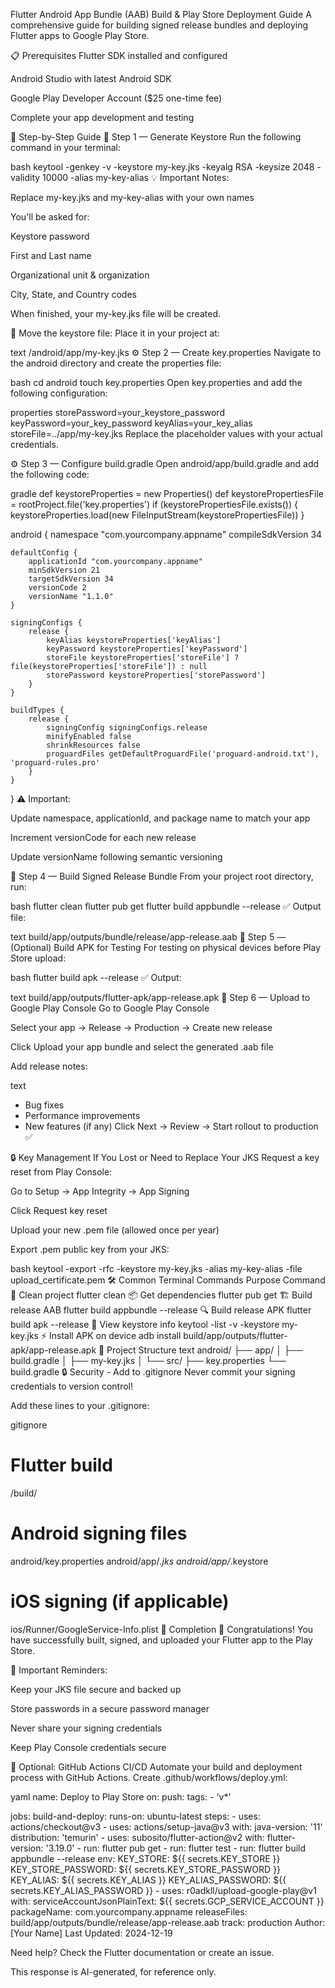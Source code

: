 Flutter Android App Bundle (AAB) Build & Play Store Deployment Guide
A comprehensive guide for building signed release bundles and deploying Flutter apps to Google Play Store.

📋 Prerequisites
Flutter SDK installed and configured

Android Studio with latest Android SDK

Google Play Developer Account ($25 one-time fee)

Complete your app development and testing

🚀 Step-by-Step Guide
🔑 Step 1 — Generate Keystore
Run the following command in your terminal:

bash
keytool -genkey -v -keystore my-key.jks -keyalg RSA -keysize 2048 -validity 10000 -alias my-key-alias
💡 Important Notes:

Replace my-key.jks and my-key-alias with your own names

You'll be asked for:

Keystore password

First and Last name

Organizational unit & organization

City, State, and Country codes

When finished, your my-key.jks file will be created.

📁 Move the keystore file:
Place it in your project at:

text
/android/app/my-key.jks
⚙️ Step 2 — Create key.properties
Navigate to the android directory and create the properties file:

bash
cd android
touch key.properties
Open key.properties and add the following configuration:

properties
storePassword=your_keystore_password
keyPassword=your_key_password
keyAlias=your_key_alias
storeFile=../app/my-key.jks
Replace the placeholder values with your actual credentials.

⚙️ Step 3 — Configure build.gradle
Open android/app/build.gradle and add the following code:

gradle
def keystoreProperties = new Properties()
def keystorePropertiesFile = rootProject.file('key.properties')
if (keystorePropertiesFile.exists()) {
    keystoreProperties.load(new FileInputStream(keystorePropertiesFile))
}

android {
    namespace "com.yourcompany.appname"
    compileSdkVersion 34

    defaultConfig {
        applicationId "com.yourcompany.appname"
        minSdkVersion 21
        targetSdkVersion 34
        versionCode 2
        versionName "1.1.0"
    }

    signingConfigs {
        release {
            keyAlias keystoreProperties['keyAlias']
            keyPassword keystoreProperties['keyPassword']
            storeFile keystoreProperties['storeFile'] ? file(keystoreProperties['storeFile']) : null
            storePassword keystoreProperties['storePassword']
        }
    }

    buildTypes {
        release {
            signingConfig signingConfigs.release
            minifyEnabled false
            shrinkResources false
            proguardFiles getDefaultProguardFile('proguard-android.txt'), 'proguard-rules.pro'
        }
    }
}
⚠️ Important:

Update namespace, applicationId, and package name to match your app

Increment versionCode for each new release

Update versionName following semantic versioning

🧱 Step 4 — Build Signed Release Bundle
From your project root directory, run:

bash
flutter clean
flutter pub get
flutter build appbundle --release
✅ Output file:

text
build/app/outputs/bundle/release/app-release.aab
🧪 Step 5 — (Optional) Build APK for Testing
For testing on physical devices before Play Store upload:

bash
flutter build apk --release
✅ Output:

text
build/app/outputs/flutter-apk/app-release.apk
🧭 Step 6 — Upload to Google Play Console
Go to Google Play Console

Select your app → Release → Production → Create new release

Click Upload your app bundle and select the generated .aab file

Add release notes:

text
- Bug fixes
- Performance improvements
- New features (if any)
Click Next → Review → Start rollout to production ✅

🔒 Key Management
If You Lost or Need to Replace Your JKS
Request a key reset from Play Console:

Go to Setup → App Integrity → App Signing

Click Request key reset

Upload your new .pem file (allowed once per year)

Export .pem public key from your JKS:

bash
keytool -export -rfc -keystore my-key.jks -alias my-key-alias -file upload_certificate.pem
🛠 Common Terminal Commands
Purpose	Command
🧹 Clean project	flutter clean
📦 Get dependencies	flutter pub get
🏗️ Build release AAB	flutter build appbundle --release
🔍 Build release APK	flutter build apk --release
🔑 View keystore info	keytool -list -v -keystore my-key.jks
⚡ Install APK on device	adb install build/app/outputs/flutter-apk/app-release.apk
📁 Project Structure
text
android/
 ├── app/
 │   ├── build.gradle
 │   ├── my-key.jks
 │   └── src/
 ├── key.properties
 └── build.gradle
🔒 Security - Add to .gitignore
Never commit your signing credentials to version control!

Add these lines to your .gitignore:

gitignore
# Flutter build
/build/

# Android signing files
android/key.properties
android/app/*.jks
android/app/*.keystore

# iOS signing (if applicable)
ios/Runner/GoogleService-Info.plist
🏁 Completion
🎉 Congratulations! You have successfully built, signed, and uploaded your Flutter app to the Play Store.

🔐 Important Reminders:

Keep your JKS file secure and backed up

Store passwords in a secure password manager

Never share your signing credentials

Keep Play Console credentials secure

🤖 Optional: GitHub Actions CI/CD
Automate your build and deployment process with GitHub Actions. Create .github/workflows/deploy.yml:

yaml
name: Deploy to Play Store
on:
  push:
    tags:
      - 'v*'

jobs:
  build-and-deploy:
    runs-on: ubuntu-latest
    steps:
      - uses: actions/checkout@v3
      - uses: actions/setup-java@v3
        with:
          java-version: '11'
          distribution: 'temurin'
      - uses: subosito/flutter-action@v2
        with:
          flutter-version: '3.19.0'
      - run: flutter pub get
      - run: flutter test
      - run: flutter build appbundle --release
        env:
          KEY_STORE: ${{ secrets.KEY_STORE }}
          KEY_STORE_PASSWORD: ${{ secrets.KEY_STORE_PASSWORD }}
          KEY_ALIAS: ${{ secrets.KEY_ALIAS }}
          KEY_ALIAS_PASSWORD: ${{ secrets.KEY_ALIAS_PASSWORD }}
      - uses: r0adkll/upload-google-play@v1
        with:
          serviceAccountJsonPlainText: ${{ secrets.GCP_SERVICE_ACCOUNT }}
          packageName: com.yourcompany.appname
          releaseFiles: build/app/outputs/bundle/release/app-release.aab
          track: production
Author: [Your Name]
Last Updated: 2024-12-19

Need help? Check the Flutter documentation or create an issue.

This response is AI-generated, for reference only.
